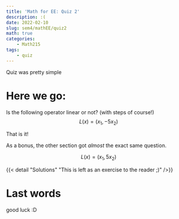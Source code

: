 ```yaml
---
title: 'Math for EE: Quiz 2'
description: :(
date: 2022-02-10
slug: sem4/mathEE/quiz2
math: true
categories:
    - Math215
tags:
    - quiz
---
```


Quiz was pretty simple

# Here we go:

Is the following operator linear or not? (with steps of course!)
$$
L(x) = (x_1, -5x_2)
$$

That is it!

As a bonus, the other section got *almost* the exact same question.

$$
L(x) = (x_1, 5x_2)
$$


{{< detail "Solutions" "This is left as an exercise to the reader ;)" />}} 

# Last words
good luck :D
